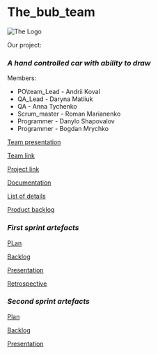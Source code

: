 # The_bub_team
![The Logo](https://github.com/irishdra/The_bub_repo/blob/master/logo_the_%D1%8A%D1%83%D1%8A.jpg)

Our project: 
### *A hand controlled car with ability to draw*

Members:
 + PO\team_Lead - Andrii Koval
 + QA_Lead - Daryna Matiiuk
 + QA - Anna Tychenko
 + Scrum_master - Roman Marianenko
 + Programmer - Danylo Shapovalov
 + Programmer - Bogdan Mrychko
 
[Team presentation](https://docs.google.com/presentation/d/1z9gzdR2Pk6V5ziHXGhxxBeBjqXxSyj6s1Ivte_u5y_Y/edit?usp=sharing)

[Team link](https://github.com/orgs/progbase/teams/the)

[Project link](https://github.com/orgs/progbase/projects/4)

[Documentation](https://docs.google.com/document/d/1K1avbO_rs0jCoRjCkBjYlNyUz1cORy8mP3xuC2d_2-0/edit?usp=sharing)

[List of details](https://docs.google.com/spreadsheets/d/1plnE3Y03jDTv-EnpPSvEMH51l2hl61MQDM-TylL5SzU/edit?usp=sharing)

[Product backlog](https://docs.google.com/spreadsheets/d/1Hhfbvf0mXmCzQUOZNcOy67RbeIWsSCX_6Wwh1PhIGYA/edit#gid=0)

### *First sprint artefacts*
[PLan](https://docs.google.com/document/d/1_Ja_f6wdD_9d--eG7aTbG2PzhH20mv2FHoL5JJuGS3U/edit)

[Backlog](https://docs.google.com/spreadsheets/d/1Hhfbvf0mXmCzQUOZNcOy67RbeIWsSCX_6Wwh1PhIGYA/edit#gid=1214248115)

[Presentation](https://docs.google.com/presentation/d/1b6JCxygVZsvtKI6ng-KrT1nKm-Lxusb0o92Wa9wdfuI/edit?usp=sharing)

[Retrospective](https://docs.google.com/spreadsheets/d/1VcrAvyVyDSEYQVBtpIvg8E9p59kVF-Uw5bZEgzg6eLw/edit#gid=0)

### *Second sprint artefacts*
[Plan](https://docs.google.com/document/d/13l-mE4uCjN_lia9rEj3LvmrfmGRbiVxnRNsyEyqFIME/edit?usp=sharing)

[Backlog](https://docs.google.com/spreadsheets/d/1Hhfbvf0mXmCzQUOZNcOy67RbeIWsSCX_6Wwh1PhIGYA/edit#gid=221134228)

[Presentation](https://docs.google.com/presentation/d/1ZhUdoh4IWBNsKFn2ElPsMFt2eywADuxoVrQiZ2wriys/edit#slide=id.g55a7aea3cf_2_7)
